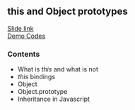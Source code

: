 ## this and Object prototypes
[Slide link](https://slides.com/ozgunbal/javascript-7)  
[Demo Codes](https://github.com/ozgunbal/javascript-training/blob/master/week-3/code)
### Contents
- What is *this* and what is not
- *this* bindings
- Object
- Object.prototype
- Inheritance in Javascript
 